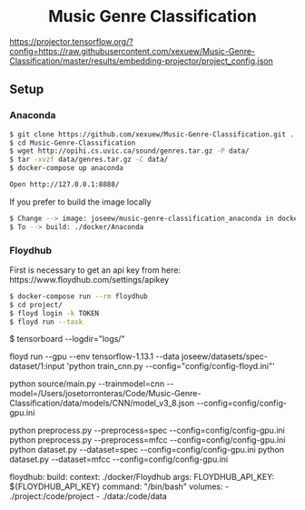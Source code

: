 <br>
<h1 align="center">Music Genre Classification </h2>

https://projector.tensorflow.org/?config=https://raw.githubusercontent.com/xexuew/Music-Genre-Classification/master/results/embedding-projector/project_config.json

<h2> Setup </h2>
<h3> Anaconda </h3>

```bash
$ git clone https://github.com/xexuew/Music-Genre-Classification.git .
$ cd Music-Genre-Classification
$ wget http://opihi.cs.uvic.ca/sound/genres.tar.gz -P data/
$ tar -xvzf data/genres.tar.gz -C data/
$ docker-compose up anaconda

Open http://127.0.0.1:8888/
```

If you prefer to build the image locally
```bash
$ Change --> image: joseew/music-genre-classification_anaconda in docker-compose.yml
$ To --> build: ./docker/Anaconda
```

<h3> Floydhub </h3>
First is necessary to  get an api key from here: https://www.floydhub.com/settings/apikey

```bash
$ docker-compose run --rm floydhub
$ cd project/
$ floyd login -k TOKEN
$ floyd run --task
```

$ tensorboard --logdir="logs/"

floyd run --gpu --env tensorflow-1.13.1 --data joseew/datasets/spec-dataset/1:input 'python train_cnn.py --config="config/config-floyd.ini"'

python source/main.py --trainmodel=cnn --model=/Users/josetorronteras/Code/Music-Genre-Classification/data/models/CNN/model_v3_8.json --config=config/config-gpu.ini


python preprocess.py --preprocess=spec --config=config/config-gpu.ini
python preprocess.py --preprocess=mfcc --config=config/config-gpu.ini
python dataset.py --dataset=spec --config=config/config-gpu.ini
python dataset.py --dataset=mfcc --config=config/config-gpu.ini

floydhub:
    build:
        context: ./docker/Floydhub
        args:
            FLOYDHUB_API_KEY: ${FLOYDHUB_API_KEY}
    command: "/bin/bash"
    volumes:
        - ./project:/code/project
        - ./data:/code/data